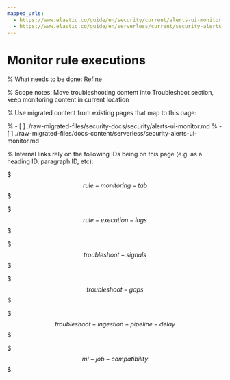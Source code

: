 ```yaml
---
mapped_urls:
  - https://www.elastic.co/guide/en/security/current/alerts-ui-monitor.html
  - https://www.elastic.co/guide/en/serverless/current/security-alerts-ui-monitor.html
---
```


# Monitor rule executions

% What needs to be done: Refine

% Scope notes: Move troubleshooting content into Troubleshoot section, keep monitoring content in current location

% Use migrated content from existing pages that map to this page:

% - [ ] ./raw-migrated-files/security-docs/security/alerts-ui-monitor.md
% - [ ] ./raw-migrated-files/docs-content/serverless/security-alerts-ui-monitor.md

% Internal links rely on the following IDs being on this page (e.g. as a heading ID, paragraph ID, etc):

$$$rule-monitoring-tab$$$

$$$rule-execution-logs$$$

$$$troubleshoot-signals$$$

$$$troubleshoot-gaps$$$

$$$troubleshoot-ingestion-pipeline-delay$$$

$$$ml-job-compatibility$$$